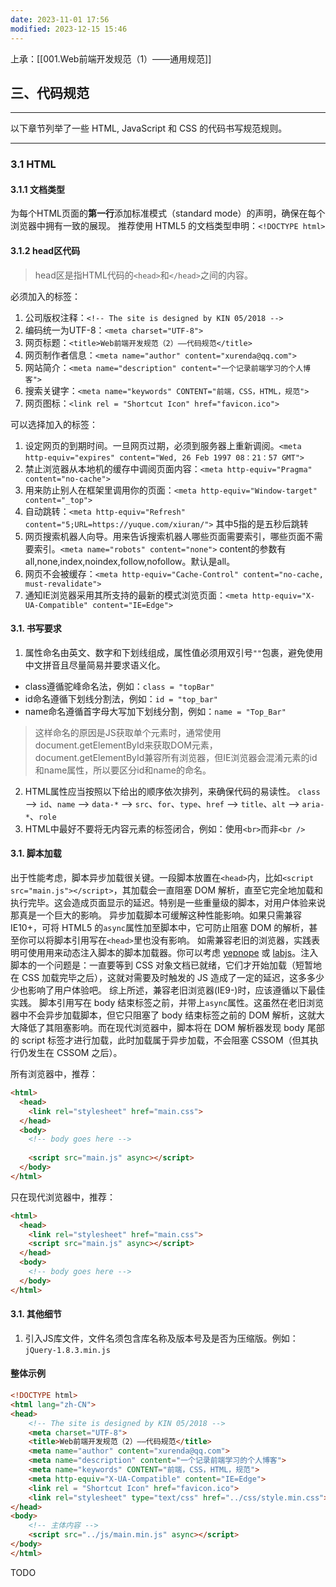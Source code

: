 ```yaml
---
date: 2023-11-01 17:56
modified: 2023-12-15 15:46
---
```

上承：[[001.Web前端开发规范（1）——通用规范]]

## 三、代码规范

---

以下章节列举了一些 HTML, JavaScript 和 CSS 的代码书写规范规则。

---

### 3.1 HTML
#### 3.1.1 文档类型
为每个HTML页面的**第一行**添加标准模式（standard mode）的声明，确保在每个浏览器中拥有一致的展现。
推荐使用 HTML5 的文档类型申明：`<!DOCTYPE html>`

#### 3.1.2 head区代码
> head区是指HTML代码的`<head>`和`</head>`之间的内容。

必须加入的标签：
1. 公司版权注释：`<!-- The site is designed by KIN 05/2018 -->`
2. 编码统一为UTF-8：`<meta charset="UTF-8">`
3. 网页标题：`<title>Web前端开发规范（2）——代码规范</title>`
4. 网页制作者信息：`<meta name="author" content="xurenda@qq.com">`
5. 网站简介：`<meta name="description" content="一个记录前端学习的个人博客">`
6. 搜索关键字：`<meta name="keywords" CONTENT="前端，CSS，HTML，规范">`
7. 网页图标：`<link rel = "Shortcut Icon" href="favicon.ico">`

可以选择加入的标签：
1. 设定网页的到期时间。一旦网页过期，必须到服务器上重新调阅。`<meta http-equiv="expires" content="Wed, 26 Feb 1997 08：21：57 GMT">`
2. 禁止浏览器从本地机的缓存中调阅页面内容：`<meta http-equiv="Pragma" content="no-cache">`
3. 用来防止别人在框架里调用你的页面：`<meta http-equiv="Window-target" content="_top">`
4. 自动跳转：`<meta http-equiv="Refresh" content="5;URL=https://yuque.com/xiuran/">` 其中5指的是五秒后跳转
5. 网页搜索机器人向导。用来告诉搜索机器人哪些页面需要索引，哪些页面不需要索引。`<meta name="robots" content="none">` content的参数有all,none,index,noindex,follow,nofollow。默认是all。
6. 网页不会被缓存：`<meta http-equiv="Cache-Control" content="no-cache, must-revalidate">`
7. 通知IE浏览器采用其所支持的最新的模式浏览页面：`<meta http-equiv="X-UA-Compatible" content="IE=Edge">`

#### 3.1. 书写要求

1. 属性命名由英文、数字和下划线组成，属性值必须用双引号`""`包裹，避免使用中文拼音且尽量简易并要求语义化。
- class遵循驼峰命名法，例如：`class = "topBar"`
- id命名遵循下划线分割法，例如：`id = "top_bar"`
- name命名遵循首字母大写加下划线分割，例如：`name = "Top_Bar"`
> 这样命名的原因是JS获取单个元素时，通常使用document.getElementById来获取DOM元素，document.getElementById兼容所有浏览器，但IE浏览器会混淆元素的id和name属性，所以要区分id和name的命名。
2. HTML属性应当按照以下给出的顺序依次排列，来确保代码的易读性。
`class` --> `id`、`name` --> `data-*` --> `src`、`for`、`type`、`href` --> `title`、`alt` --> `aria-*`、`role`
3. HTML中最好不要将无内容元素的标签闭合，例如：使用`<br>`而非`<br />`

#### 3.1. 脚本加载
出于性能考虑，脚本异步加载很关键。一段脚本放置在`<head>`内，比如`<script src="main.js"></script>`，其加载会一直阻塞 DOM 解析，直至它完全地加载和执行完毕。这会造成页面显示的延迟。特别是一些重量级的脚本，对用户体验来说那真是一个巨大的影响。
异步加载脚本可缓解这种性能影响。如果只需兼容 IE10+，可将 HTML5 的`async`属性加至脚本中，它可防止阻塞 DOM 的解析，甚至你可以将脚本引用写在`<head>`里也没有影响。
如需兼容老旧的浏览器，实践表明可使用用来动态注入脚本的脚本加载器。你可以考虑 [yepnope](http://yepnopejs.com/) 或 [labjs](http://labjs.com/)。注入脚本的一个问题是：一直要等到 CSS 对象文档已就绪，它们才开始加载（短暂地在 CSS 加载完毕之后），这就对需要及时触发的 JS 造成了一定的延迟，这多多少少也影响了用户体验吧。
综上所述，兼容老旧浏览器(IE9-)时，应该遵循以下最佳实践。
脚本引用写在 body 结束标签之前，并带上`async`属性。这虽然在老旧浏览器中不会异步加载脚本，但它只阻塞了 body 结束标签之前的 DOM 解析，这就大大降低了其阻塞影响。而在现代浏览器中，脚本将在 DOM 解析器发现 body 尾部的 script 标签才进行加载，此时加载属于异步加载，不会阻塞 CSSOM（但其执行仍发生在 CSSOM 之后）。

所有浏览器中，推荐：
```html
<html>
  <head>
    <link rel="stylesheet" href="main.css">
  </head>
  <body>
    <!-- body goes here -->
 
    <script src="main.js" async></script>
  </body>
</html>
```

只在现代浏览器中，推荐：
```html
<html>
  <head>
    <link rel="stylesheet" href="main.css">
    <script src="main.js" async></script>
  </head>
  <body>
    <!-- body goes here -->
  </body>
</html>
```

#### 3.1. 其他细节

1. 引入JS库文件，文件名须包含库名称及版本号及是否为压缩版。例如：`jQuery-1.8.3.min.js`

#### 整体示例
```html
<!DOCTYPE html>
<html lang="zh-CN">
<head>
	<!-- The site is designed by KIN 05/2018 -->
	<meta charset="UTF-8">
	<title>Web前端开发规范（2）——代码规范</title>
	<meta name="author" content="xurenda@qq.com">
	<meta name="description" content="一个记录前端学习的个人博客">
	<meta name="keywords" CONTENT="前端，CSS，HTML，规范">
	<meta http-equiv="X-UA-Compatible" content="IE=Edge">
	<link rel = "Shortcut Icon" href="favicon.ico">
	<link rel="stylesheet" type="text/css" href="../css/style.min.css">
</head>
<body>
	<!-- 主体内容 -->
	<script src="../js/main.min.js" async></script>
</body>
</html>
```
TODO

